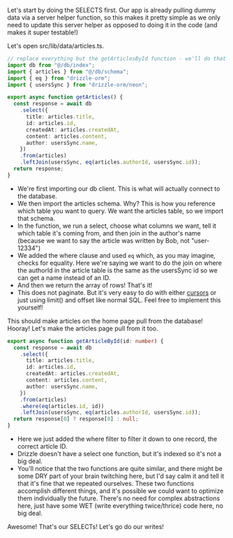 Let's start by doing the SELECTS first. Our app is already pulling dummy data via a server helper function, so this makes it pretty simple as we only need to update this server helper as opposed to doing it in the code (and makes it super testable!)

Let's open src/lib/data/articles.ts.

```typescript
// replace everything but the getArticlesById function - we'll do that in a sec
import db from "@/db/index";
import { articles } from "@/db/schema";
import { eq } from "drizzle-orm";
import { usersSync } from "drizzle-orm/neon";

export async function getArticles() {
  const response = await db
    .select({
      title: articles.title,
      id: articles.id,
      createdAt: articles.createdAt,
      content: articles.content,
      author: usersSync.name,
    })
    .from(articles)
    .leftJoin(usersSync, eq(articles.authorId, usersSync.id));
  return response;
}
```

- We're first importing our db client. This is what will actually connect to the database.
- We then import the articles schema. Why? This is how you reference which table you want to query. We want the articles table, so we import that schema.
- In the function, we run a select, choose what columns we want, tell it which table it's coming from, and then join in the author's name (because we want to say the article was written by Bob, not "user-12334")
- We added the where clause and used `eq` which, as you may imagine, checks for equality. Here we're saying we want to do the join on where the authorId in the article table is the same as the usersSync id so we can get a name instead of an ID.
- And then we return the array of rows! That's it!
- This does not paginate. But it's very easy to do with either [cursors][cursors] or just using limit() and offset like normal SQL. Feel free to implement this yourself!

[cursors]: https://orm.drizzle.team/docs/guides/cursor-based-pagination

This should make articles on the home page pull from the database! Hooray! Let's make the articles page pull from it too.

```typescript
export async function getArticleById(id: number) {
  const response = await db
    .select({
      title: articles.title,
      id: articles.id,
      createdAt: articles.createdAt,
      content: articles.content,
      author: usersSync.name,
    })
    .from(articles)
    .where(eq(articles.id, id))
    .leftJoin(usersSync, eq(articles.authorId, usersSync.id));
  return response[0] ? response[0] : null;
}
```

- Here we just added the where filter to filter it down to one record, the correct article ID.
- Drizzle doesn't have a select one function, but it's indexed so it's not a big deal.
- You'll notice that the two functions are quite similar, and there might be some DRY part of your brain twitching here, but I'd say calm it and tell it that it's fine that we repeated ourselves. These two functions accomplish different things, and it's possible we could want to optimize them individually the future. There's no need for complex abstractions here, just have some WET (write everything twice/thrice) code here, no big deal.

Awesome! That's our SELECTs! Let's go do our writes!

